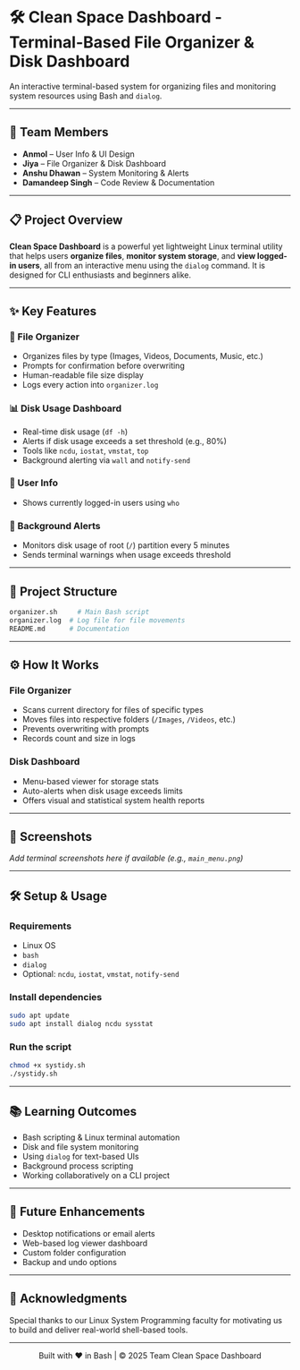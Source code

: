 # 🛠️ Clean Space Dashboard - Terminal-Based File Organizer & Disk Dashboard

An interactive terminal-based system for organizing files and monitoring system resources using Bash and `dialog`.

---

## 👥 Team Members

- **Anmol** – User Info & UI Design 
- **Jiya** –  File Organizer & Disk Dashboard
- **Anshu Dhawan** – System Monitoring & Alerts  
- **Damandeep Singh** – Code Review & Documentation

---

## 📋 Project Overview

**Clean Space Dashboard** is a powerful yet lightweight Linux terminal utility that helps users **organize files**, **monitor system storage**, and **view logged-in users**, all from an interactive menu using the `dialog` command. It is designed for CLI enthusiasts and beginners alike.

---

## ✨ Key Features

### 📁 File Organizer  
- Organizes files by type (Images, Videos, Documents, Music, etc.)
- Prompts for confirmation before overwriting
- Human-readable file size display
- Logs every action into `organizer.log`

### 📊 Disk Usage Dashboard  
- Real-time disk usage (`df -h`)
- Alerts if disk usage exceeds a set threshold (e.g., 80%)
- Tools like `ncdu`, `iostat`, `vmstat`, `top`
- Background alerting via `wall` and `notify-send`

### 👥 User Info  
- Shows currently logged-in users using `who`

### 🚨 Background Alerts  
- Monitors disk usage of root (`/`) partition every 5 minutes
- Sends terminal warnings when usage exceeds threshold

---

## 📂 Project Structure

```bash
organizer.sh     # Main Bash script
organizer.log  # Log file for file movements
README.md      # Documentation
```

---

## ⚙️ How It Works

### File Organizer

- Scans current directory for files of specific types
- Moves files into respective folders (`/Images`, `/Videos`, etc.)
- Prevents overwriting with prompts
- Records count and size in logs

### Disk Dashboard

- Menu-based viewer for storage stats
- Auto-alerts when disk usage exceeds limits
- Offers visual and statistical system health reports

---

## 📸 Screenshots

*Add terminal screenshots here if available (e.g., `main_menu.png`)*

---

## 🛠️ Setup & Usage

### Requirements

- Linux OS
- `bash`
- `dialog`
- Optional: `ncdu`, `iostat`, `vmstat`, `notify-send`

### Install dependencies

```bash
sudo apt update
sudo apt install dialog ncdu sysstat
```

### Run the script

```bash
chmod +x systidy.sh
./systidy.sh
```

---

## 📚 Learning Outcomes

- Bash scripting & Linux terminal automation
- Disk and file system monitoring
- Using `dialog` for text-based UIs
- Background process scripting
- Working collaboratively on a CLI project

---

## 🔮 Future Enhancements

- Desktop notifications or email alerts
- Web-based log viewer dashboard
- Custom folder configuration
- Backup and undo options

---

## 🤝 Acknowledgments

Special thanks to our Linux System Programming faculty for motivating us to build and deliver real-world shell-based tools.

---

<p align="center">Built with ❤️ in Bash | © 2025 Team Clean Space Dashboard</p>

